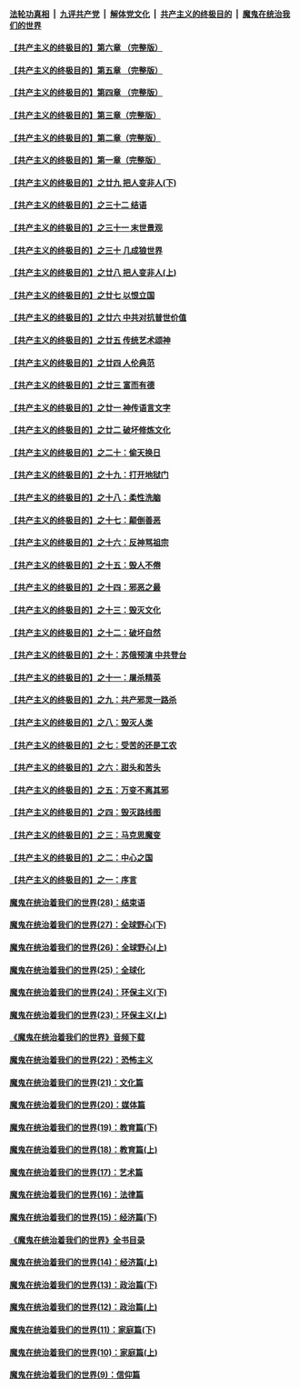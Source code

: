 ####  [法轮功真相](../../../../basic/blob/master/README.md?t=06290402) &nbsp;|&nbsp; [九评共产党](../../../../9ping.md/blob/master/README.md?t=06290402) &nbsp;|&nbsp; [解体党文化](../../../../jtdwh.md/blob/master/README.md?t=06290402)  &nbsp;|&nbsp; [共产主义的终极目的](../../../../gczydzjmd.md/blob/master/README.md?t=06290402) &nbsp;|&nbsp; [魔鬼在统治我们的世界](../../../../mgztzwmdsj.md/blob/master/README.md?t=06290402) 

#### [【共产主义的终极目的】第六章 （完整版）](../pages/nsc422/n11428913.md?t=06290402) 

#### [【共产主义的终极目的】第五章 （完整版）](../pages/nsc422/n11428912.md?t=06290402) 

#### [【共产主义的终极目的】第四章 （完整版）](../pages/nsc422/n11428907.md?t=06290402) 

#### [【共产主义的终极目的】第三章（完整版）](../pages/nsc422/n11428848.md?t=06290402) 

#### [【共产主义的终极目的】第二章（完整版）](../pages/nsc422/n11428831.md?t=06290402) 

#### [【共产主义的终极目的】第一章（完整版）](../pages/nsc422/n11417651.md?t=06290402) 

#### [【共产主义的终极目的】之廿九 把人变非人(下)](../pages/nsc422/n11344140.md?t=06290402) 

#### [【共产主义的终极目的】之三十二 结语](../pages/nsc422/n11360535.md?t=06290402) 

#### [【共产主义的终极目的】之三十一 末世景观](../pages/nsc422/n11351129.md?t=06290402) 

#### [【共产主义的终极目的】之三十 几成狼世界](../pages/nsc422/n11348280.md?t=06290402) 

#### [【共产主义的终极目的】之廿八 把人变非人(上)](../pages/nsc422/n11340492.md?t=06290402) 

#### [【共产主义的终极目的】之廿七 以恨立国](../pages/nsc422/n11336944.md?t=06290402) 

#### [【共产主义的终极目的】之廿六 中共对抗普世价值](../pages/nsc422/n11324785.md?t=06290402) 

#### [【共产主义的终极目的】之廿五 传统艺术颂神](../pages/nsc422/n11296396.md?t=06290402) 

#### [【共产主义的终极目的】之廿四 人伦典范](../pages/nsc422/n11296397.md?t=06290402) 

#### [【共产主义的终极目的】之廿三 富而有德](../pages/nsc422/n11283598.md?t=06290402) 

#### [【共产主义的终极目的】之廿一 神传语言文字](../pages/nsc422/n11263265.md?t=06290402) 

#### [【共产主义的终极目的】之廿二 破坏修炼文化](../pages/nsc422/n11245728.md?t=06290402) 

#### [【共产主义的终极目的】之二十：偷天换日](../pages/nsc422/n11238846.md?t=06290402) 

#### [【共产主义的终极目的】之十九：打开地狱门](../pages/nsc422/n11206376.md?t=06290402) 

#### [【共产主义的终极目的】之十八：柔性洗脑](../pages/nsc422/n11199994.md?t=06290402) 

#### [【共产主义的终极目的】之十七：颠倒善恶](../pages/nsc422/n11179782.md?t=06290402) 

#### [【共产主义的终极目的】之十六：反神骂祖宗](../pages/nsc422/n11166798.md?t=06290402) 

#### [【共产主义的终极目的】之十五：毁人不倦](../pages/nsc422/n11166792.md?t=06290402) 

#### [【共产主义的终极目的】之十四：邪恶之最](../pages/nsc422/n11150249.md?t=06290402) 

#### [【共产主义的终极目的】之十三：毁灭文化](../pages/nsc422/n11135227.md?t=06290402) 

#### [【共产主义的终极目的】之十二：破坏自然](../pages/nsc422/n11135214.md?t=06290402) 

#### [【共产主义的终极目的】之十：苏俄预演 中共登台](../pages/nsc422/n11118424.md?t=06290402) 

#### [【共产主义的终极目的】之十一：屠杀精英](../pages/nsc422/n11118442.md?t=06290402) 

#### [【共产主义的终极目的】之九：共产邪灵一路杀](../pages/nsc422/n11114139.md?t=06290402) 

#### [【共产主义的终极目的】之八：毁灭人类](../pages/nsc422/n11108503.md?t=06290402) 

#### [【共产主义的终极目的】之七：受苦的还是工农](../pages/nsc422/n11101809.md?t=06290402) 

#### [【共产主义的终极目的】之六：甜头和苦头](../pages/nsc422/n11096971.md?t=06290402) 

#### [【共产主义的终极目的】之五：万变不离其邪](../pages/nsc422/n11091285.md?t=06290402) 

#### [【共产主义的终极目的】之四：毁灭路线图](../pages/nsc422/n11086284.md?t=06290402) 

#### [【共产主义的终极目的】之三：马克思魔变](../pages/nsc422/n11061941.md?t=06290402) 

#### [【共产主义的终极目的】之二：中心之国](../pages/nsc422/n11047728.md?t=06290402) 

#### [【共产主义的终极目的】之一：序言](../pages/nsc422/n11086077.md?t=06290402) 

#### [魔鬼在统治着我们的世界(28)：结束语](../pages/nsc422/n10936246.md?t=06290402) 

#### [魔鬼在统治着我们的世界(27)：全球野心(下)](../pages/nsc422/n10928319.md?t=06290402) 

#### [魔鬼在统治着我们的世界(26)：全球野心(上)](../pages/nsc422/n10900318.md?t=06290402) 

#### [魔鬼在统治着我们的世界(25)：全球化](../pages/nsc422/n10788205.md?t=06290402) 

#### [魔鬼在统治着我们的世界(24)：环保主义(下)](../pages/nsc422/n10695307.md?t=06290402) 

#### [魔鬼在统治着我们的世界(23)：环保主义(上)](../pages/nsc422/n10688613.md?t=06290402) 

#### [《魔鬼在统治着我们的世界》音频下载](../pages/nsc422/n10635553.md?t=06290402) 

#### [魔鬼在统治着我们的世界(22)：恐怖主义](../pages/nsc422/n10614727.md?t=06290402) 

#### [魔鬼在统治着我们的世界(21)：文化篇](../pages/nsc422/n10597706.md?t=06290402) 

#### [魔鬼在统治着我们的世界(20)：媒体篇](../pages/nsc422/n10586579.md?t=06290402) 

#### [魔鬼在统治着我们的世界(19)：教育篇(下)](../pages/nsc422/n10564808.md?t=06290402) 

#### [魔鬼在统治着我们的世界(18)：教育篇(上)](../pages/nsc422/n10526970.md?t=06290402) 

#### [魔鬼在统治着我们的世界(17)：艺术篇](../pages/nsc422/n10499093.md?t=06290402) 

#### [魔鬼在统治着我们的世界(16)：法律篇](../pages/nsc422/n10485969.md?t=06290402) 

#### [魔鬼在统治着我们的世界(15)：经济篇(下)](../pages/nsc422/n10469975.md?t=06290402) 

#### [《魔鬼在统治着我们的世界》全书目录](../pages/nsc422/n10464261.md?t=06290402) 

#### [魔鬼在统治着我们的世界(14)：经济篇(上)](../pages/nsc422/n10457370.md?t=06290402) 

#### [魔鬼在统治着我们的世界(13)：政治篇(下)](../pages/nsc422/n10448270.md?t=06290402) 

#### [魔鬼在统治着我们的世界(12)：政治篇(上)](../pages/nsc422/n10444576.md?t=06290402) 

#### [魔鬼在统治着我们的世界(11)：家庭篇(下)](../pages/nsc422/n10440961.md?t=06290402) 

#### [魔鬼在统治着我们的世界(10)：家庭篇(上)](../pages/nsc422/n10435448.md?t=06290402) 

#### [魔鬼在统治着我们的世界(9)：信仰篇](../pages/nsc422/n10432159.md?t=06290402) 

